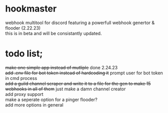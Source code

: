 # hookmaster
webhook multitool for discord featuring a powerfull webhook genertor & flooder (2.22.23)  
this is in beta and will be consistantly updated.
# todo list;
~~make one simple app instead of mutliple~~ done 2.24.23  
~~add .env file for bot token instead of hardcoding it~~ prompt user for bot token in cmd process  
~~add a guild channel scraper and write it to a file for the gen to make 15 webhooks in all of them~~ just make a damn channel creator  
add proxy support  
make a seperate option for a pinger flooder?  
add more options in general  
